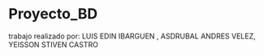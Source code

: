 # Proyecto_BD
trabajo realizado por: LUIS EDIN IBARGUEN , ASDRUBAL ANDRES VELEZ, YEISSON STIVEN CASTRO

